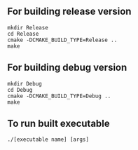 ## For building release version
```
mkdir Release
cd Release
cmake -DCMAKE_BUILD_TYPE=Release ..
make
```

## For building debug version
```
mkdir Debug
cd Debug
cmake -DCMAKE_BUILD_TYPE=Debug ..
make
```

## To run built executable
```
./[executable name] [args]
```
